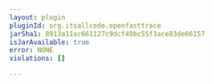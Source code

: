 ```yaml
---
layout: plugin
pluginId: org.itsallcode.openfasttrace
jarSha1: 8913a11ac661127c9dcf49bc55f3ace83de66157
isJarAvailable: true
error: NONE
violations: []

---
```

